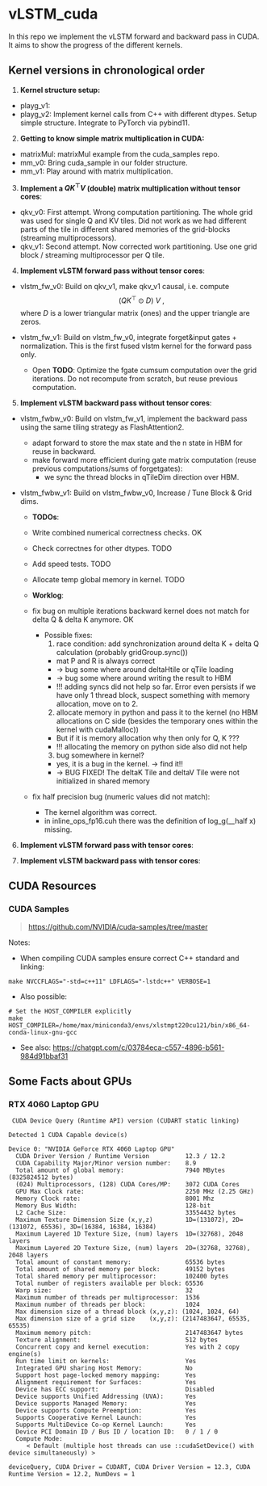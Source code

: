 # vLSTM_cuda

In this repo we implement the vLSTM forward and backward pass in CUDA.
It aims to show the progress of the different kernels.

## Kernel versions in chronological order

1. **Kernel structure setup:**

- playg_v1:
- playg_v2: Implement kernel calls from C++ with different dtypes. Setup simple structure. Integrate to PyTorch via pybind11.

2. **Getting to know simple matrix multiplication in CUDA:**

- matrixMul: matrixMul example from the cuda_samples repo.
- mm_v0: Bring cuda_sample in our folder structure.
- mm_v1: Play around with matrix multiplication.

3. **Implement a $QK^\top V$ (double) matrix multiplication without tensor cores**:

- qkv_v0: First attempt. Wrong computation partitioning. The whole grid was used for single Q and KV tiles. Did not work as we had different parts of the tile in different shared memories of the grid-blocks (streaming multiprocessors).
- qkv_v1: Second attempt. Now corrected work partitioning. Use one grid block / streaming multiprocessor per Q tile.

4. **Implement vLSTM forward pass without tensor cores**:

- vlstm_fw_v0: Build on qkv_v1, make qkv_v1 causal, i.e. compute
$$
(QK^\top \odot D) \ V \ ,
$$
where $D$ is a lower triangular matrix (ones) and the upper triangle are zeros.

- vlstm_fw_v1: Build on vlstm_fw_v0, integrate forget&input gates + normalization. This is the first fused vlstm kernel for the forward pass only.
  - Open **TODO**: Optimize the fgate cumsum computation over the grid iterations. Do not recompute from scratch, but reuse previous computation.

5. **Implement vLSTM backward pass without tensor cores**:

- vlstm_fwbw_v0: Build on vlstm_fw_v1, implement the backward pass using the same tiling strategy as FlashAttention2.
  - adapt forward to store the max state and the n state in HBM for reuse in backward.
  - make forward more efficient during gate matrix computation (reuse previous computations/sums of forgetgates):
    - we sync the thread blocks in qTileDim direction over HBM. 

- vlstm_fwbw_v1: Build on vlstm_fwbw_v0, Increase / Tune Block & Grid dims. 
   - **TODOs**:
   - Write combined numerical correctness checks. OK
   - Check correctnes for other dtypes. TODO
   - Add speed tests. TODO
   - Allocate temp global memory in kernel. TODO
   - **Worklog**:
   - fix bug on multiple iterations backward kernel does not match for delta Q & delta K anymore. OK
      - Possible fixes:
        1. race condition: add synchronization around delta K + delta Q calculation (probably gridGroup.sync())
          - mat P and R is always correct
          - -> bug some where around deltaHtile or qTile loading 
          - -> bug some where around writing the result to HBM
          - !!! adding syncs did not help so far. Error even persists if we have only 1 thread block, suspect something with memory allocation, move on to 2.
        2. allocate memory in python and pass it to the kernel (no HBM allocations on C side (besides the temporary ones within the kernel with cudaMalloc))
        - But if it is memory allocation why then only for Q, K ???
        - !!! allocating the memory on python side also did not help
        3. bug somewhere in kernel?
        - yes, it is a bug in the kernel. -> find it!!
        - -> BUG FIXED! The deltaK Tile and deltaV Tile were not initialized in shared memory

    - fix half precision bug (numeric values did not match):
      - The kernel algorithm was correct. 
      - in inline_ops_fp16.cuh there was the definition of log_g(__half x) missing.

  
    
6. **Implement vLSTM forward pass with tensor cores**:

7. **Implement vLSTM backward pass with tensor cores**:




## CUDA Resources

### CUDA Samples 
> https://github.com/NVIDIA/cuda-samples/tree/master

Notes: 

- When compiling CUDA samples ensure correct C++ standard and linking:
```
make NVCCFLAGS="-std=c++11" LDFLAGS="-lstdc++" VERBOSE=1
```
- Also possible:
``` 
# Set the HOST_COMPILER explicitly
make HOST_COMPILER=/home/max/miniconda3/envs/xlstmpt220cu121/bin/x86_64-conda-linux-gnu-gcc
```
- See also: https://chatgpt.com/c/03784eca-c557-4896-b561-984d91bbaf31 

## Some Facts about GPUs

### RTX 4060 Laptop GPU
```
 CUDA Device Query (Runtime API) version (CUDART static linking)

Detected 1 CUDA Capable device(s)

Device 0: "NVIDIA GeForce RTX 4060 Laptop GPU"
  CUDA Driver Version / Runtime Version          12.3 / 12.2
  CUDA Capability Major/Minor version number:    8.9
  Total amount of global memory:                 7940 MBytes (8325824512 bytes)
  (024) Multiprocessors, (128) CUDA Cores/MP:    3072 CUDA Cores
  GPU Max Clock rate:                            2250 MHz (2.25 GHz)
  Memory Clock rate:                             8001 Mhz
  Memory Bus Width:                              128-bit
  L2 Cache Size:                                 33554432 bytes
  Maximum Texture Dimension Size (x,y,z)         1D=(131072), 2D=(131072, 65536), 3D=(16384, 16384, 16384)
  Maximum Layered 1D Texture Size, (num) layers  1D=(32768), 2048 layers
  Maximum Layered 2D Texture Size, (num) layers  2D=(32768, 32768), 2048 layers
  Total amount of constant memory:               65536 bytes
  Total amount of shared memory per block:       49152 bytes
  Total shared memory per multiprocessor:        102400 bytes
  Total number of registers available per block: 65536
  Warp size:                                     32
  Maximum number of threads per multiprocessor:  1536
  Maximum number of threads per block:           1024
  Max dimension size of a thread block (x,y,z): (1024, 1024, 64)
  Max dimension size of a grid size    (x,y,z): (2147483647, 65535, 65535)
  Maximum memory pitch:                          2147483647 bytes
  Texture alignment:                             512 bytes
  Concurrent copy and kernel execution:          Yes with 2 copy engine(s)
  Run time limit on kernels:                     Yes
  Integrated GPU sharing Host Memory:            No
  Support host page-locked memory mapping:       Yes
  Alignment requirement for Surfaces:            Yes
  Device has ECC support:                        Disabled
  Device supports Unified Addressing (UVA):      Yes
  Device supports Managed Memory:                Yes
  Device supports Compute Preemption:            Yes
  Supports Cooperative Kernel Launch:            Yes
  Supports MultiDevice Co-op Kernel Launch:      Yes
  Device PCI Domain ID / Bus ID / location ID:   0 / 1 / 0
  Compute Mode:
     < Default (multiple host threads can use ::cudaSetDevice() with device simultaneously) >

deviceQuery, CUDA Driver = CUDART, CUDA Driver Version = 12.3, CUDA Runtime Version = 12.2, NumDevs = 1
```